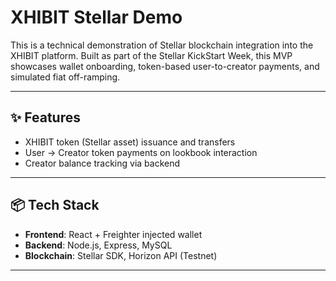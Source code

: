 # XHIBIT Stellar Demo

This is a technical demonstration of Stellar blockchain integration into the XHIBIT platform. Built as part of the Stellar KickStart Week, this MVP showcases wallet onboarding, token-based user-to-creator payments, and simulated fiat off-ramping.

---

## ✨ Features

- XHIBIT token (Stellar asset) issuance and transfers
- User → Creator token payments on lookbook interaction
- Creator balance tracking via backend

---

## 📦 Tech Stack

- **Frontend**: React + Freighter injected wallet
- **Backend**: Node.js, Express, MySQL
- **Blockchain**: Stellar SDK, Horizon API (Testnet)

---

